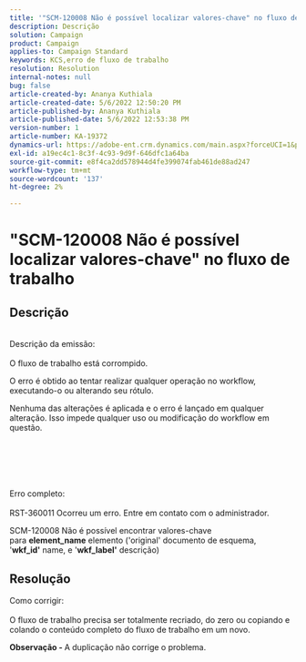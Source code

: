 ```yaml
---
title: '"SCM-120008 Não é possível localizar valores-chave" no fluxo de trabalho'
description: Descrição
solution: Campaign
product: Campaign
applies-to: Campaign Standard
keywords: KCS,erro de fluxo de trabalho
resolution: Resolution
internal-notes: null
bug: false
article-created-by: Ananya Kuthiala
article-created-date: 5/6/2022 12:50:20 PM
article-published-by: Ananya Kuthiala
article-published-date: 5/6/2022 12:53:38 PM
version-number: 1
article-number: KA-19372
dynamics-url: https://adobe-ent.crm.dynamics.com/main.aspx?forceUCI=1&pagetype=entityrecord&etn=knowledgearticle&id=3002eb10-3bcd-ec11-a7b5-0022480b639b
exl-id: a19ec4c1-8c3f-4c93-9d9f-646dfc1a64ba
source-git-commit: e8f4ca2dd578944d4fe399074fab461de88ad247
workflow-type: tm+mt
source-wordcount: '137'
ht-degree: 2%

---
```


# &quot;SCM-120008 Não é possível localizar valores-chave&quot; no fluxo de trabalho

## Descrição

<br>Descrição da emissão:<br><br>
O fluxo de trabalho está corrompido.

O erro é obtido ao tentar realizar qualquer operação no workflow, executando-o ou alterando seu rótulo.

Nenhuma das alterações é aplicada e o erro é lançado em qualquer alteração. Isso impede qualquer uso ou modificação do workflow em questão.
<br><br> <br><br>

<br><br>Erro completo:<br><br>
RST-360011 Ocorreu um erro. Entre em contato com o administrador.

SCM-120008 Não é possível encontrar valores-chave &#x200B; &#x200B; para <b>element_name</b> elemento (&#39;original&#39; documento de esquema, &#39;<b>wkf_id&#39;</b> name, e &#39;<b>wkf_label&#39;</b> descrição)


## Resolução

Como corrigir:<br><br>
O fluxo de trabalho precisa ser totalmente recriado, do zero ou copiando e colando o conteúdo completo do fluxo de trabalho em um novo.

<b>Observação - </b>A duplicação não corrige o problema.
